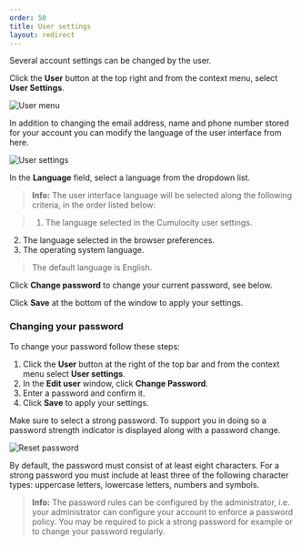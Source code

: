```yaml
---
order: 50
title: User settings
layout: redirect
---
```


<a name="settings"></a>

Several account settings can be changed by the user. 

Click the **User** button at the top right and from the context menu, select **User Settings**. 

<img src="/guides/images/users-guide/overview-user-menu.png" alt="User menu"  style="max-width: 100%">

In addition to changing the email address, name and phone number stored for your account you can modify the language of the user interface from here. 

<img src="/guides/images/users-guide/overview-user-settings.png" alt="User settings"  style="max-width: 100%">

In the **Language** field, select a language from the dropdown list.

>**Info:** The user interface language will be selected along the following criteria, in the order listed below:

>1. The language selected in the Cumulocity user settings.
2. The language selected in the browser preferences.
3. The operating system language.

>The default language is English.

Click **Change password** to change your current password, see below.

Click **Save** at the bottom of the window to apply your settings.

### <a name="change-password"></a>Changing your password

To change your password follow these steps:

1. Click the **User** button at the right of the top bar and from the context menu select **User settings**. 
2. In the **Edit user** window, click **Change Password**.
3. Enter a password and confirm it.
4. Click **Save** to apply your settings.

Make sure to select a strong password. To support you in doing so a password strength indicator is displayed along with a password change. 

<img src="/guides/images/users-guide/overview-passwordstrength.png" alt="Reset password" style="max-width: 100%">

By default, the password must consist of at least eight characters. For a strong password you must include at least three of the following character types: uppercase letters, lowercase letters, numbers and symbols. 

> **Info:** The password rules can be configured by the administrator, i.e. your administrator can configure your account to enforce a password policy. You may be required to pick a strong password for example or to change your password regularly.
